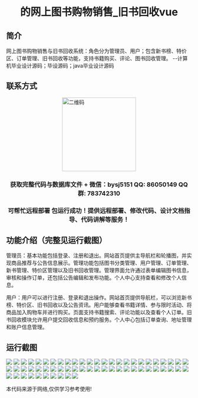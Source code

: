 <p><h1 align="center">的网上图书购物销售_旧书回收vue</h1></p>

## 简介
网上图书购物销售与旧书回收系统：角色分为管理员、用户；包含新书榜、特价区、订单管理、旧书回收等功能，支持书籍购买、评论、图书回收管理。    --计算机毕业设计源码；毕设源码；java毕业设计源码


## 联系方式
<img src="https://bs-1329754181.cos.ap-shanghai.myqcloud.com/wx.jpg" alt="二维码" style="display: block; margin: 0 auto;" width="200px">
<p><h3 align="center">获取完整代码与数据库文件 + 微信：bysj5151 QQ: 86050149 QQ群: 783742310</h3></p>
<p><h3 align="center">可帮忙远程部署 包运行成功！提供远程部署、修改代码、设计文档指导、代码讲解等服务！</h3></p>

## 功能介绍（完整见运行截图）
管理员：基本功能包括登录、注册和退出。网站首页提供主导航栏和轮播图，并实现商品推荐与公告信息展示。管理功能包括图书分类管理、用户管理、订单管理、新书管理、特价区管理以及旧书回收管理。管理界面允许通过表单编辑图书信息，审核和操作订单，还包括公告编辑和发布功能。个人中心支持查看和修改个人信息。

用户：用户可以进行注册、登录和退出操作。网站首页提供导航栏，可以浏览新书榜、特价区、旧书回收以及公告资讯。用户能够查看书籍详情、参与限时活动、将商品加入购物车并进行购买。页面支持书籍搜索、评论功能以及查看个人订单。旧书回收模块允许用户提交回收信息和预约服务。个人中心包括订单查询、地址管理和账户信息管理。


## 运行截图
![](https://bs-1329754181.cos.ap-shanghai.myqcloud.com/ssm/OnlineBookStoreOldBookRecycling/img/001.jpg)
![](https://bs-1329754181.cos.ap-shanghai.myqcloud.com/ssm/OnlineBookStoreOldBookRecycling/img/002.jpg)
![](https://bs-1329754181.cos.ap-shanghai.myqcloud.com/ssm/OnlineBookStoreOldBookRecycling/img/003.jpg)
![](https://bs-1329754181.cos.ap-shanghai.myqcloud.com/ssm/OnlineBookStoreOldBookRecycling/img/004.jpg)
![](https://bs-1329754181.cos.ap-shanghai.myqcloud.com/ssm/OnlineBookStoreOldBookRecycling/img/005.jpg)
![](https://bs-1329754181.cos.ap-shanghai.myqcloud.com/ssm/OnlineBookStoreOldBookRecycling/img/006.jpg)
![](https://bs-1329754181.cos.ap-shanghai.myqcloud.com/ssm/OnlineBookStoreOldBookRecycling/img/007.jpg)
![](https://bs-1329754181.cos.ap-shanghai.myqcloud.com/ssm/OnlineBookStoreOldBookRecycling/img/008.jpg)
![](https://bs-1329754181.cos.ap-shanghai.myqcloud.com/ssm/OnlineBookStoreOldBookRecycling/img/009.jpg)
![](https://bs-1329754181.cos.ap-shanghai.myqcloud.com/ssm/OnlineBookStoreOldBookRecycling/img/010.jpg)
![](https://bs-1329754181.cos.ap-shanghai.myqcloud.com/ssm/OnlineBookStoreOldBookRecycling/img/011.jpg)
![](https://bs-1329754181.cos.ap-shanghai.myqcloud.com/ssm/OnlineBookStoreOldBookRecycling/img/012.jpg)
![](https://bs-1329754181.cos.ap-shanghai.myqcloud.com/ssm/OnlineBookStoreOldBookRecycling/img/013.jpg)
![](https://bs-1329754181.cos.ap-shanghai.myqcloud.com/ssm/OnlineBookStoreOldBookRecycling/img/014.jpg)
![](https://bs-1329754181.cos.ap-shanghai.myqcloud.com/ssm/OnlineBookStoreOldBookRecycling/img/015.jpg)
![](https://bs-1329754181.cos.ap-shanghai.myqcloud.com/ssm/OnlineBookStoreOldBookRecycling/img/016.jpg)
![](https://bs-1329754181.cos.ap-shanghai.myqcloud.com/ssm/OnlineBookStoreOldBookRecycling/img/017.jpg)
![](https://bs-1329754181.cos.ap-shanghai.myqcloud.com/ssm/OnlineBookStoreOldBookRecycling/img/018.jpg)
![](https://bs-1329754181.cos.ap-shanghai.myqcloud.com/ssm/OnlineBookStoreOldBookRecycling/img/019.jpg)
![](https://bs-1329754181.cos.ap-shanghai.myqcloud.com/ssm/OnlineBookStoreOldBookRecycling/img/020.jpg)
![](https://bs-1329754181.cos.ap-shanghai.myqcloud.com/ssm/OnlineBookStoreOldBookRecycling/img/021.jpg)
![](https://bs-1329754181.cos.ap-shanghai.myqcloud.com/ssm/OnlineBookStoreOldBookRecycling/img/022.jpg)
![](https://bs-1329754181.cos.ap-shanghai.myqcloud.com/ssm/OnlineBookStoreOldBookRecycling/img/023.jpg)
![](https://bs-1329754181.cos.ap-shanghai.myqcloud.com/ssm/OnlineBookStoreOldBookRecycling/img/024.jpg)
![](https://bs-1329754181.cos.ap-shanghai.myqcloud.com/ssm/OnlineBookStoreOldBookRecycling/img/025.jpg)
![](https://bs-1329754181.cos.ap-shanghai.myqcloud.com/ssm/OnlineBookStoreOldBookRecycling/img/026.jpg)
![](https://bs-1329754181.cos.ap-shanghai.myqcloud.com/ssm/OnlineBookStoreOldBookRecycling/img/027.jpg)
![](https://bs-1329754181.cos.ap-shanghai.myqcloud.com/ssm/OnlineBookStoreOldBookRecycling/img/028.jpg)
![](https://bs-1329754181.cos.ap-shanghai.myqcloud.com/ssm/OnlineBookStoreOldBookRecycling/img/029.jpg)
![](https://bs-1329754181.cos.ap-shanghai.myqcloud.com/ssm/OnlineBookStoreOldBookRecycling/img/030.jpg)
![](https://bs-1329754181.cos.ap-shanghai.myqcloud.com/ssm/OnlineBookStoreOldBookRecycling/img/031.jpg)
![](https://bs-1329754181.cos.ap-shanghai.myqcloud.com/ssm/OnlineBookStoreOldBookRecycling/img/032.jpg)
![](https://bs-1329754181.cos.ap-shanghai.myqcloud.com/ssm/OnlineBookStoreOldBookRecycling/img/033.jpg)
![](https://bs-1329754181.cos.ap-shanghai.myqcloud.com/ssm/OnlineBookStoreOldBookRecycling/img/034.jpg)
![](https://bs-1329754181.cos.ap-shanghai.myqcloud.com/ssm/OnlineBookStoreOldBookRecycling/img/035.jpg)
![](https://bs-1329754181.cos.ap-shanghai.myqcloud.com/ssm/OnlineBookStoreOldBookRecycling/img/036.jpg)
![](https://bs-1329754181.cos.ap-shanghai.myqcloud.com/ssm/OnlineBookStoreOldBookRecycling/img/037.jpg)
![](https://bs-1329754181.cos.ap-shanghai.myqcloud.com/ssm/OnlineBookStoreOldBookRecycling/img/038.jpg)
![](https://bs-1329754181.cos.ap-shanghai.myqcloud.com/ssm/OnlineBookStoreOldBookRecycling/img/039.jpg)
![](https://bs-1329754181.cos.ap-shanghai.myqcloud.com/ssm/OnlineBookStoreOldBookRecycling/img/040.jpg)
![](https://bs-1329754181.cos.ap-shanghai.myqcloud.com/ssm/OnlineBookStoreOldBookRecycling/img/041.jpg)
![](https://bs-1329754181.cos.ap-shanghai.myqcloud.com/ssm/OnlineBookStoreOldBookRecycling/img/042.jpg)
![](https://bs-1329754181.cos.ap-shanghai.myqcloud.com/ssm/OnlineBookStoreOldBookRecycling/img/043.jpg)
![](https://bs-1329754181.cos.ap-shanghai.myqcloud.com/ssm/OnlineBookStoreOldBookRecycling/img/044.jpg)
![](https://bs-1329754181.cos.ap-shanghai.myqcloud.com/ssm/OnlineBookStoreOldBookRecycling/img/045.jpg)
![](https://bs-1329754181.cos.ap-shanghai.myqcloud.com/ssm/OnlineBookStoreOldBookRecycling/img/046.jpg)
![](https://bs-1329754181.cos.ap-shanghai.myqcloud.com/ssm/OnlineBookStoreOldBookRecycling/img/047.jpg)
![](https://bs-1329754181.cos.ap-shanghai.myqcloud.com/ssm/OnlineBookStoreOldBookRecycling/img/048.jpg)
![](https://bs-1329754181.cos.ap-shanghai.myqcloud.com/ssm/OnlineBookStoreOldBookRecycling/img/049.jpg)
![](https://bs-1329754181.cos.ap-shanghai.myqcloud.com/ssm/OnlineBookStoreOldBookRecycling/img/050.jpg)
![](https://bs-1329754181.cos.ap-shanghai.myqcloud.com/ssm/OnlineBookStoreOldBookRecycling/img/051.jpg)
![](https://bs-1329754181.cos.ap-shanghai.myqcloud.com/ssm/OnlineBookStoreOldBookRecycling/img/052.jpg)
![](https://bs-1329754181.cos.ap-shanghai.myqcloud.com/ssm/OnlineBookStoreOldBookRecycling/img/053.jpg)
![](https://bs-1329754181.cos.ap-shanghai.myqcloud.com/ssm/OnlineBookStoreOldBookRecycling/img/054.jpg)
![](https://bs-1329754181.cos.ap-shanghai.myqcloud.com/ssm/OnlineBookStoreOldBookRecycling/img/055.jpg)
![](https://bs-1329754181.cos.ap-shanghai.myqcloud.com/ssm/OnlineBookStoreOldBookRecycling/img/056.jpg)
![](https://bs-1329754181.cos.ap-shanghai.myqcloud.com/ssm/OnlineBookStoreOldBookRecycling/img/057.jpg)
![](https://bs-1329754181.cos.ap-shanghai.myqcloud.com/ssm/OnlineBookStoreOldBookRecycling/img/058.jpg)
![](https://bs-1329754181.cos.ap-shanghai.myqcloud.com/ssm/OnlineBookStoreOldBookRecycling/img/059.jpg)
![](https://bs-1329754181.cos.ap-shanghai.myqcloud.com/ssm/OnlineBookStoreOldBookRecycling/img/060.jpg)

<p>本代码来源于网络,仅供学习参考使用!</p>
